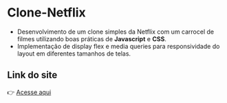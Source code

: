 # Clone-Netflix
* Desenvolvimento de um clone simples da Netflix com um carrocel de filmes utilizando boas práticas de __Javascript__ e __CSS__.
* Implementação de display flex e media queries para responsividade do layout em diferentes tamanhos de telas.

## Link do site
👉 [Acesse aqui](https://lucasgyn94.github.io/Clone-Netflix/)
